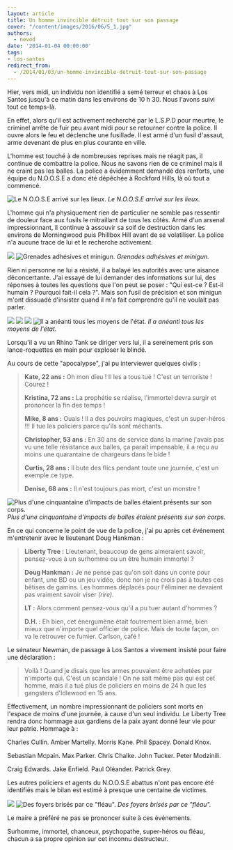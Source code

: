 ```yaml
---
layout: article
title: Un homme invincible détruit tout sur son passage
cover: "/content/images/2016/06/5_1.jpg"
authors:
  - nevod
date: '2014-01-04 00:00:00'
tags:
- los-santos
redirect_from:
  - /2014/01/03/un-homme-invincible-detruit-tout-sur-son-passage
---
```


Hier, vers midi, un individu non identifié a semé terreur et chaos à Los Santos jusqu'à ce matin dans les environs de 10 h 30. Nous l'avons suivi tout ce temps-là.

En effet, alors qu'il est activement recherché par le L.S.P.D pour meurtre, le criminel arrête de fuir peu avant midi pour se retourner contre la police. Il ouvre alors le feu et déclenche une fusillade. Il est armé d'un fusil d'assaut, arme devenant de plus en plus courante en ville.

L'homme est touché à de nombreuses reprises mais ne réagit pas, il continue de combattre la police. Nous ne savons rien de ce criminel mais il ne craint pas les balles. La police a évidemment demandé des renforts, une équipe du N.O.O.S.E a donc été dépêchée à Rockford Hills, là où tout a commencé.

![Le N.O.O.S.E arrivé sur les lieux.](/content/images/2016/06/5_3.jpg)
_Le N.O.O.S.E arrivé sur les lieux._

L'homme qui n'a physiquement rien de particulier ne semble pas ressentir de douleur face aux fusils le mitraillant de tous les côtés. Armé d'un arsenal impressionnant, il continue à assouvir sa soif de destruction dans les environs de Morningwood puis Phillbox Hill avant de se volatiliser. La police n'a aucune trace de lui et le recherche activement.

![](/content/images/2016/06/5_5.jpg)
![Grenades adhésives et minigun.](/content/images/2016/06/5_11.jpg)
_Grenades adhésives et minigun._

Rien ni personne ne lui a résisté, il a balayé les autorités avec une aisance déconcertante. J'ai essayé de lui demander des informations sur lui, des réponses à toutes les questions que l'on peut se poser : "Qui est-ce ? Est-il humain ? Pourquoi fait-il cela ?". Mais son fusil de précision et son minigun m'ont dissuadé d'insister quand il m'a fait comprendre qu'il ne voulait pas parler.

![](/content/images/2016/06/5_4.jpg)
![](/content/images/2016/06/5_8.jpg)
![](/content/images/2016/06/5_7.jpg)
![Il a anéanti tous les moyens de l'état.](/content/images/2016/06/5_6.jpg)
_Il a anéanti tous les moyens de l'état._

Lorsqu'il a vu un Rhino Tank se diriger vers lui, il a sereinement pris son lance-roquettes en main pour exploser le blindé.

Au cours de cette "apocalypse", j'ai pu interviewer quelques civils :

> **Kate, 22 ans :** Oh mon dieu ! Il les a tous tué ! C'est un terroriste ! Courez !
> 
> **Kristina, 72 ans :** La prophétie se réalise, l'immortel devra surgir et prononcer la fin des temps !
> 
> **Mike, 8 ans :** Ouais ! Il a des pouvoirs magiques, c'est un super-héros !!! Il tue les policiers parce qu'ils sont méchants.
> 
> **Christopher, 53 ans :** En 30 ans de service dans la marine j'avais pas vu une telle résistance aux balles, ça paraît impensable, il a reçu au moins une quarantaine de chargeurs dans le bide !
> 
> **Curtis, 28 ans :** Il bute des flics pendant toute une journée, c'est un exemple ce type.
> 
> **Denise, 68 ans :** Il n'est toujours pas mort, c'est un monstre !

![Plus d'une cinquantaine d'impacts de balles étaient présents sur son corps.](/content/images/2016/06/5_12.jpg)
_Plus d'une cinquantaine d'impacts de balles étaient présents sur son corps._

En ce qui concerne le point de vue de la police, j'ai pu après cet événement m'entretenir avec le lieutenant Doug Hankman :

> **Liberty Tree :** Lieutenant, beaucoup de gens aimeraient savoir, pensez-vous à un surhomme ou un être humain immortel ?
> 
> **Doug Hankman :** Je ne pense pas qu'on soit dans un conte pour enfant, une BD ou un jeu vidéo, donc non je ne crois pas à toutes ces bêtises de gamins. Les hommes déplacés pour l'éliminer ne devaient pas vraiment savoir viser _(rire)._
> 
> **LT :** Alors comment pensez-vous qu'il a pu tuer autant d'hommes ?
> 
> **D.H. :** Eh bien, cet énergumène était foutrement bien armé, bien mieux que n'importe quel officier de police. Mais de toute façon, on va le retrouver ce fumier. Carlson, café !

Le sénateur Newman, de passage à Los Santos a vivement insisté pour faire une déclaration :

> Voilà ! Quand je disais que les armes pouvaient être achetées par n'importe qui. C'est un scandale ! On ne sait même pas qui est cet homme, mais il a tué plus de policiers en moins de 24 h que les gangsters d'Idlewood en 15 ans.

Effectivement, un nombre impressionnant de policiers sont morts en l'espace de moins d'une journée, à cause d'un seul individu. Le Liberty Tree rendra donc hommage aux gardiens de la paix ayant donné leur vie pour leur patrie. Hommage à :

Charles Cullin. Amber Martelly. Morris Kane. Phil Spacey. Donald Knox.

Sebastian Mcpain. Max Parker. Chris Chalke. John Tucker. Peter Modzinili.

Craig Edwards. Jake Enfield. Paul Oléander. Patrick Grey.

Les autres policiers et agents du N.O.O.S.E abattus n'ont pas encore été identifiés mais le bilan est estimé à presque une centaine de victimes.

![](/content/images/2016/06/5.jpg)
![Des foyers brisés par ce "fléau".](/content/images/2016/06/5_9.jpg)
_Des foyers brisés par ce "fléau"._

Le maire a préféré ne pas se prononcer suite à ces événements.

Surhomme, immortel, chanceux, psychopathe, super-héros ou fléau, chacun a sa propre opinion sur cet inconnu destructeur.